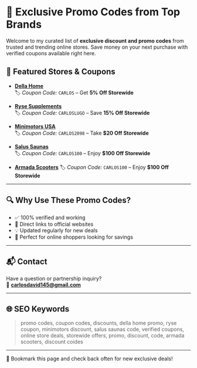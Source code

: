 # 🎉 Exclusive Promo Codes from Top Brands

Welcome to my curated list of **exclusive discount and promo codes** from trusted and trending online stores. Save money on your next purchase with verified coupons available right here.

## 💸 Featured Stores & Coupons

- **[Della Home](https://dellahome.com/?ref=carlos)**  
  🏷️ *Coupon Code:* `CARLOS` – Get **5% Off Storewide**

- **[Ryse Supplements](https://www.helloryse.com/CARLOSLUGO)**  
  🏷️ *Coupon Code:* `CARLOSLUGO` – Save **15% Off Storewide**

- **[Minimotors USA](https://minimotorsusa.com/?ref=carlos)**  
  🏷️ *Coupon Code:* `CARLOS2098` – Take **$20 Off Storewide**

- **[Salus Saunas](https://www.salussaunas.com/discount/CARLOS100)**  
  🏷️ *Coupon Code:* `CARLOS100` – Enjoy **$100 Off Storewide**

- **[Armada Scooters](https://armadascooters.com/?ref=10050581)**
  🏷️ *Coupon Code:* `CARLOS100` – Enjoy **$100 Off Storewide**

---

## 🔍 Why Use These Promo Codes?

- ✅ 100% verified and working
- 🔐 Direct links to official websites
- 💡 Updated regularly for new deals
- 🎯 Perfect for online shoppers looking for savings

---

## 📬 Contact

Have a question or partnership inquiry?  
📧 **[carlosdavid145@gmail.com](mailto:carlosdavid145@gmail.com)**

---

## 🌐 SEO Keywords

> promo codes, coupon codes, discounts, della home promo, ryse coupon, minimotors discount, salus saunas code, verified coupons, online store deals, storewide offers, promo, discount, code, armada scooters, discount coides

---

🛒 Bookmark this page and check back often for new exclusive deals!
